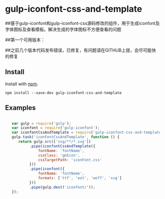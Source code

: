 # gulp-iconfont-css-and-template
##基于gulp-iconfont和gulp-iconfont-css源码修改的组件，用于生成iconfont及字体图标及查看模板。解决生成的字体图标不方便查看的问题



##第一个可用版本：

##之前几个版本代码发布错误，已修复，有问题请在GITHUB上提，会尽可能快的修复

## Install

Install with [npm](https://npmjs.org/package/gulp-iconfont-css-and-template).

```
npm install --save-dev gulp-iconfont-css-and-template
```
## Examples

```js

   var gulp = require('gulp');
   var iconfont = require('gulp-iconfont');
   var iconfontCssAndTemplate = require('gulp-iconfont-css-and-template');
   gulp.task('iconFontCssAndTemplate', function () {
      return gulp.src(['svg/**/*.svg'])
           .pipe(iconfontCssAndTemplate({
               fontName: 'fontName',
               cssClass: 'gmIcon',
               cssTargetPath: 'iconFont.css'
           }))
           .pipe(iconfont({
               fontName: 'fontName',
               formats: ['ttf', 'eot', 'woff', 'svg']
           }))
           .pipe(gulp.dest('iconfont/'));
   });

```


